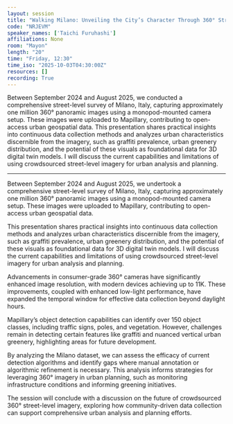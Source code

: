 ```yaml
---
layout: session
title: "Walking Milano: Unveiling the City’s Character Through 360° Street-Level Panorama Imagery."
code: "NRJEVM"
speaker_names: ['Taichi Furuhashi']
affiliations: None
room: "Mayon"
length: "20"
time: "Friday, 12:30"
time_iso: "2025-10-03T04:30:00Z"
resources: []
recording: True
---
```


Between September 2024 and August 2025, we conducted a comprehensive street-level survey of Milano, Italy, capturing approximately one million 360° panoramic images using a monopod-mounted camera setup. These images were uploaded to Mapillary, contributing to open-access urban geospatial data. This presentation shares practical insights into continuous data collection methods and analyzes urban characteristics discernible from the imagery, such as graffiti prevalence, urban greenery distribution, and the potential of these visuals as foundational data for 3D digital twin models. I will discuss the current capabilities and limitations of using crowdsourced street-level imagery for urban analysis and planning.

<hr>

Between September 2024 and August 2025, we undertook a comprehensive street-level survey of Milano, Italy, capturing approximately one million 360° panoramic images using a monopod-mounted camera setup. These images were uploaded to Mapillary, contributing to open-access urban geospatial data.

This presentation shares practical insights into continuous data collection methods and analyzes urban characteristics discernible from the imagery, such as graffiti prevalence, urban greenery distribution, and the potential of these visuals as foundational data for 3D digital twin models. I will discuss the current capabilities and limitations of using crowdsourced street-level imagery for urban analysis and planning.

Advancements in consumer-grade 360° cameras have significantly enhanced image resolution, with modern devices achieving up to 11K. These improvements, coupled with enhanced low-light performance, have expanded the temporal window for effective data collection beyond daylight hours. 

Mapillary’s object detection capabilities can identify over 150 object classes, including traffic signs, poles, and vegetation. However, challenges remain in detecting certain features like graffiti and nuanced vertical urban greenery, highlighting areas for future development.

By analyzing the Milano dataset, we can assess the efficacy of current detection algorithms and identify gaps where manual annotation or algorithmic refinement is necessary. This analysis informs strategies for leveraging 360° imagery in urban planning, such as monitoring infrastructure conditions and informing greening initiatives.

The session will conclude with a discussion on the future of crowdsourced 360° street-level imagery, exploring how community-driven data collection can support comprehensive urban analysis and planning efforts.

